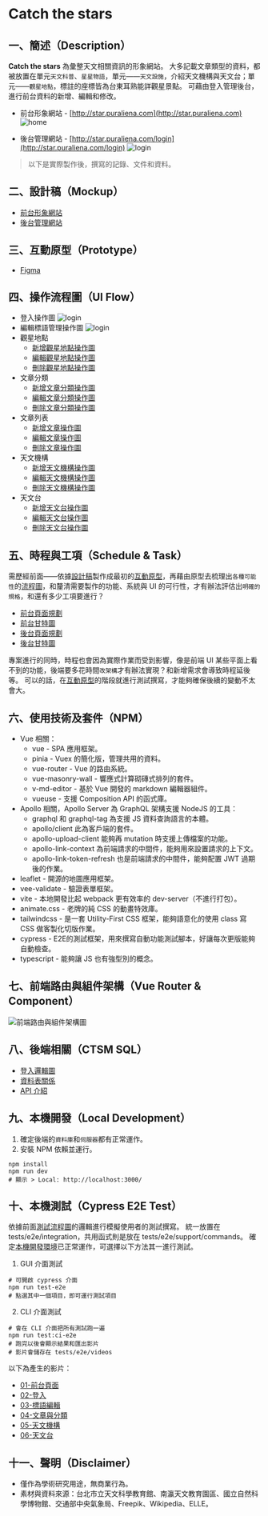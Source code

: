 # Catch the stars

## 一、簡述（Description）

**Catch the stars** 為彙整天文相關資訊的形象網站。
大多記載文章類型的資料，都被放置在單元`天文科普`、`星星物語`，單元——`天文設施`，介紹天文機構與天文台；單元——`觀星地點`，標註的座標皆為台東耳熟能詳觀星景點。
可藉由登入管理後台，進行前台資料的新增、編輯和修改。

- 前台形象網站 - [http://star.puraliena.com](http://star.puraliena.com)
![home](https://raw.githubusercontent.com/a131381568/catching-the-star-master/main/doc/images/06-fontend-home.jpg)

- 後台管理網站 - [http://star.puraliena.com/login](http://star.puraliena.com/login)
![login](https://raw.githubusercontent.com/a131381568/catching-the-star-master/main/doc/images/07-admin-home.jpg)

> 以下是實際製作後，撰寫的記錄、文件和資料。


## 二、設計稿（Mockup）
- [前台形象網站](https://www.behance.net/gallery/143701077/Catch-the-starts-Frontend)
- [後台管理網站](https://www.behance.net/gallery/143703311/Catch-the-starts-Admin)


## 三、互動原型（Prototype）
- [Figma](https://www.figma.com/proto/CJZnislU95GzNWrhISxrqH/ctsm-frontend?node-id=0%3A3&scaling=scale-down&page-id=0%3A1&starting-point-node-id=0%3A3)


## 四、操作流程圖（UI Flow）
- 登入操作圖
![login](https://raw.githubusercontent.com/a131381568/catching-the-star-master/main/doc/images/02-login-flow.gif)
- 編輯標語管理操作圖
![login](https://raw.githubusercontent.com/a131381568/catching-the-star-master/main/doc/images/05-about-edit-flow.gif)
- 觀星地點
  + [新增觀星地點操作圖](https://whimsical.com/MeP6apkTk96bNkk7npKp8g)
  + [編輯觀星地點操作圖](https://whimsical.com/BtE268F5MHSR2yqgsUhRHG)
  + [刪除觀星地點操作圖](https://whimsical.com/FMeregBV1yHQfH8VteifS3)
- 文章分類
  + [新增文章分類操作圖](https://whimsical.com/LzTEoYDcaQBSkHvnXqyG7R)
  + [編輯文章分類操作圖](https://whimsical.com/T3zfjywRo4F6J1uo1ARZKo)
  + [刪除文章分類操作圖](https://whimsical.com/TLedgNSZCJvNrkxuL2hgzn)
- 文章列表
  + [新增文章操作圖](https://whimsical.com/5qCvrSv7NrwkuBpyXiZpoT)
  + [編輯文章操作圖](https://whimsical.com/YXvcXUgaat6jDXDK1j8Lj)
  + [刪除文章操作圖](https://whimsical.com/VPMsHu43vUZumgo3J15Tmv)
- 天文機構
  + [新增天文機構操作圖](https://whimsical.com/JhkcyNUZD27yVgy83XL6wg)
  + [編輯天文機構操作圖](https://whimsical.com/CKu22xZPD5Lfz3x1bVBnKy)
  + [刪除天文機構操作圖](https://whimsical.com/6Yhj5RTbnvuW98zDQXWKnU)
- 天文台
  + [新增天文台操作圖](https://whimsical.com/Mb8RVarFm1cv451EoWtY5D)
  + [編輯天文台操作圖](https://whimsical.com/Y76tAqnCozfF94NvbP6ro3)
  + [刪除天文台操作圖](https://whimsical.com/8S8iDonqA3wjpViGe3pzMz)


## 五、時程與工項（Schedule & Task）
需歷經前面——依據[設計稿](https://github.com/a131381568/catching-the-star-master#%E4%BA%8C%E8%A8%AD%E8%A8%88%E7%A8%BFmockup)製作成最初的[互動原型](https://github.com/a131381568/catching-the-star-master#%E4%B8%89%E4%BA%92%E5%8B%95%E5%8E%9F%E5%9E%8Bprototype)，再藉由原型去梳理出`各種可能性`的[流程圖](https://github.com/a131381568/catching-the-star-master#%E5%9B%9B%E6%93%8D%E4%BD%9C%E6%B5%81%E7%A8%8B%E5%9C%96ui-flow)，和釐清需要製作的功能、系統與 UI 的可行性，才有辦法評估出`明確的規格`，和還有多少工項要進行？
- [前台頁面規劃](https://ripple-dust-d2f.notion.site/23865d946d094a8a8bfbe99f791552b4?v=9da1d0522d0749199705f201fc0d4b6f)
- [前台甘特圖](https://www.notion.so/Catching-the-Star-a2ad827a07f64c2ba69ac138e90ab4e6)
- [後台頁面規劃](https://ripple-dust-d2f.notion.site/3fb36641815641838a121097fb6c23b8?v=1b3fdd07eded4149a56eef7524ded4a7)
- [後台甘特圖](https://www.notion.so/Catching-the-Star-c488452269b54603b5af18206f341b14)

專案進行的同時，時程也會因為實際作業而受到影響，像是前端 UI 某些平面上看不到的功能，後端要多花時間`改架構`才有辦法實現？和新增需求會導致時程延後等。
可以的話，在[互動原型](https://github.com/a131381568/catching-the-star-master#%E4%B8%89%E4%BA%92%E5%8B%95%E5%8E%9F%E5%9E%8Bprototype)的階段就進行測試撰寫，才能夠確保後續的變動不太會大。

## 六、使用技術及套件（NPM）
- Vue 相關：
  + vue - SPA 應用框架。
  + pinia - Vuex 的簡化版，管理共用的資料。
  + vue-router - Vue 的路由系統。
  + vue-masonry-wall - 響應式計算砌磚式排列的套件。
  + v-md-editor - 基於 Vue 開發的 markdown 編輯器組件。
  + vueuse - 支援 Composition API 的函式庫。
- Apollo 相關，Apollo Server 為 GraphQL 架構支援 NodeJS 的工具：
  + graphql 和 graphql-tag 為支援 JS 資料查詢語言的本體。  
  + apollo/client 此為客戶端的套件。
  + apollo-upload-client 能夠再 mutation 時支援上傳檔案的功能。
  + apollo-link-context 為前端請求的中間件，能夠用來設置請求的上下文。
  + apollo-link-token-refresh 也是前端請求的中間件，能夠配置 JWT 過期後的作業。
- leaflet - 開源的地圖應用框架。
- vee-validate - 驗證表單框架。
- vite - 本地開發比起 webpack 更有效率的 dev-server（不進行打包）。
- animate.css - 老牌的純 CSS 的動畫特效庫。
- tailwindcss - 是一套 Utility-First CSS 框架，能夠語意化的使用 class 寫 CSS 做客製化切版作業。
- cypress - E2E的測試框架，用來撰寫自動功能測試腳本，好讓每次更版能夠自動檢查。
- typescript - 能夠讓 JS 也有強型別的概念。

## 七、前端路由與組件架構（Vue Router & Component）
![前端路由與組件架構圖](https://raw.githubusercontent.com/a131381568/catching-the-star-master/main/doc/images/03-vue-route-and-component.gif)

## 八、後端相關（CTSM SQL）
- [登入邏輯圖](https://github.com/a131381568/ctsm-sql#%E4%B8%89%E7%99%BB%E5%85%A5%E9%82%8F%E8%BC%AF%E5%9C%96login-logic)
- [資料表關係](https://github.com/a131381568/ctsm-sql#%E5%9B%9B%E8%B3%87%E6%96%99%E8%A1%A8%E9%97%9C%E4%BF%82data-sheet)
- [API 介紹](https://github.com/a131381568/ctsm-sql#%E4%BA%94%E6%9C%AC%E6%A9%9F%E9%96%8B%E7%99%BC-apiapollo-server-api)

## 九、本機開發（Local Development）
1. 確定後端的`資料庫`和`伺服器`都有正常運作。
2. 安裝 NPM 依賴並運行。
```shell
npm install
npm run dev
# 顯示 > Local: http://localhost:3000/
```

## 十、本機測試（Cypress E2E Test）
依據前面[測試流程圖](https://github.com/a131381568/catching-the-star-master#%E5%9B%9B%E6%93%8D%E4%BD%9C%E6%B5%81%E7%A8%8B%E5%9C%96ui-flow)的邏輯進行模擬使用者的測試撰寫。
統一放置在 tests/e2e/integration，共用函式則是放在 tests/e2e/support/commands。
確定[本機開發環境](https://github.com/a131381568/catching-the-star-master#%E4%B9%9D%E6%9C%AC%E6%A9%9F%E9%96%8B%E7%99%BClocal-development)已正常運作，可選擇以下方法其一進行測試。

1. GUI 介面測試
```shell
# 可開啟 cypress 介面
npm run test-e2e
# 點選其中一個項目，即可運行測試項目
```

2. CLI 介面測試
```shell
# 會在 CLI 介面把所有測試跑一遍 
npm run test:ci-e2e
# 跑完以後會顯示結果和匯出影片
# 影片會儲存在 tests/e2e/videos
```

以下為產生的影片：
- [01-前台頁面](https://youtu.be/8SeV5otKlAM)
- [02-登入](https://youtu.be/ibhCylahSeM)
- [03-標語編輯](https://youtu.be/ILKQI3LQmmk)
- [04-文章與分類](https://youtu.be/eeA_EC3DlVs)
- [05-天文機構](https://youtu.be/rwFgq2ughyQ)
- [06-天文台](https://youtu.be/1xzfv2aCuo4)

## 十一、聲明（Disclaimer）
- 僅作為學術研究用途，無商業行為。
- 素材與資料來源：台北市立天文科學教育館、南瀛天文教育園區、國立自然科學博物館、交通部中央氣象局、Freepik、Wikipedia、ELLE。